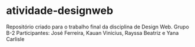 # atividade-designweb
 Repositório criado para o trabalho final da disciplina de Design Web. Grupo B-2
 Participantes: José Ferreira, Kauan Vinicius, Rayssa Beatriz e Yana Carlisle
